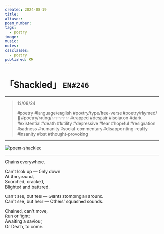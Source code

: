 ```yaml
---
created: 2024-08-19
title:
aliases:
poem_number:
tags:
  - poetry
image:
music:
notes:
cssclasses:
  - poetry
published: 📷
---
```

# 「Shackled」 `EN#246`

---

> 19/08/24
> 
> #poetry 
> #language/english 
> #poetry/type/free-verse 
> #poetry/rhymed/🔴 
> #poetry/rating/✨✨✨✨✨ 
> #trapped #despair #isolation #dark #existential #death #futility #depressive #fear #hopeful #resignation #sadness #humanity #social-commentary #disappointing-reality #insanity #lost #thought-provoking 

---

![poem-shackled](../!art/poem-shackled.jpg)


---

Chains everywhere.  
  
Can't look up —
Only down  
At the ground,  
Scorched, cracked,  
Blighted and battered.  
  
Can't see, but feel —
Giants stomping all around.  
Can't see, but hear —
Others' squashed sounds.  
  
Chained, can't move,  
Run or fight;  
Awaiting a saviour,  
Or Death, to come.